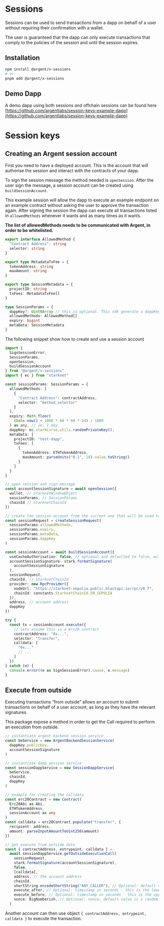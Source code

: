 # Sessions

Sessions can be used to send transactions from a dapp on behalf of a user without requiring their confirmation with a wallet.

The user is guaranteed that the dapp can only execute transactions that comply to the policies of the session and until the session expires.

## Installation

```bash
npm install @argent/x-sessions
# or
pnpm add @argent/x-sessions
```

## Demo Dapp

A demo dapp using both sessions and offchain sessions can be found here [https://github.com/argentlabs/session-keys-example-dapp](https://github.com/argentlabs/session-keys-example-dapp)

# Session keys

## Creating an Argent session account

First you need to have a deployed account. This is the account that will authorise the session and interact with the contracts of your dapp.

To sign the session message the method needed is `openSession`. After the user sign the message, a session account can be created using `buildSessionAccount`.

This example session will allow the dapp to execute an example endpoint on an example contract without asking the user to approve the transaction again. After signing the session the dapp can execute all transactions listed in `allowedMethods` whenever it wants and as many times as it wants.

**The list of allowedMethods needs to be communicated with Argent, in order to be whitelisted.**

```typescript
export interface AllowedMethod {
  "Contract Address": string
  selector: string
}

export type MetadataTxFee = {
  tokenAddress: string
  maxAmount: string
}

export type SessionMetadata = {
  projectID: string
  txFees: MetadataTxFee[]
}

type SessionParams = {
  dappKey?: Uint8Array // this is optional. This sdk generate a dappKey using ec.starkCurve.utils.randomPrivateKey() if not provided
  allowedMethods: AllowedMethod[]
  expiry: bigint
  metaData: SessionMetadata
}
```

The following snippet show how to create and use a session account

```typescript
import {
  SignSessionError,
  SessionParams,
  openSession,
  buildSessionAccount
} from "@argent/x-sessions"
import { ec } from "starknet"

const sessionParams: SessionParams = {
  allowedMethods: [
    {
      "Contract Address": contractAddress,
      selector: "method_selector"
    }
  ],
  expiry: Math.floor(
    (Date.now() + 1000 * 60 * 60 * 24) / 1000
  ) as any, // ie: 1 day
  dappKey: ec.starkCurve.utils.randomPrivateKey(),
  metaData: {
    projectID: "test-dapp",
    txFees: [
      {
        tokenAddress: ETHTokenAddress,
        maxAmount: parseUnits("0.1", 18).value.toString()
      }
    ]
  }
}

// open session and sign message
const accountSessionSignature = await openSession({
  wallet, // StarknetWindowObject
  sessionParams, // SessionParams
  chainId // StarknetChainId
})

// create the session account from the current one that will be used to submit transactions
const sessionRequest = createSessionRequest(
  sessionParams.allowedMethods,
  sessionParams.expiry,
  sessionParams.metaData,
  sessionParams.dappKey
)

const sessionAccount = await buildSessionAccount({
  useCacheAuthorisation: false, // optional and defaulted to false, will be added in future developments
  accountSessionSignature: stark.formatSignature(
    accountSessionSignature
  ),
  sessionRequest,
  chainId, // StarknetChainId
  provider: new RpcProvider({
    nodeUrl: "https://starknet-sepolia.public.blastapi.io/rpc/v0_7",
    chainId: constants.StarknetChainId.SN_SEPOLIA
  }),
  address, // account address
  dappKey
})

try {
  const tx = sessionAccount.execute({
    // lets assume this is a erc20 contract
    contractAddress: "0x...",
    selector: "transfer",
    calldata: [
      "0x..."
      // ...
    ]
  })
} catch (e) {
  console.error((e as SignSessionError).cause, e.message)
}
```

## Execute from outside

Executing transactions “from outside” allows an account to submit transactions on behalf of a user account, as long as they have the relevant signatures.

This package expose a method in order to get the Call required to perform an execution from outside.

```typescript
// instantiate argent backend session service
const beService = new ArgentBackendSessionService(
  dappKey.publicKey,
  accountSessionSignature
)

// instantiate dapp session service
const sessionDappService = new SessionDappService(
  beService,
  chainId,
  dappKey
)

// example for creating the calldata
const erc20Contract = new Contract(
  Erc20Abi as Abi,
  ETHTokenAddress,
  sessionAccount as any
)
const calldata = erc20Contract.populate("transfer", {
  recipient: address,
  amount: parseInputAmountToUint256(amount)
})

// get execute from outside data
const { contractAddress, entrypoint, calldata } =
  await sessionDappService.getOutsideExecutionCall(
    sessionRequest,
    stark.formatSignature(accountSessionSignature),
    false,
    [calldata],
    address, // the account address
    chainId,
    shortString.encodeShortString("ANY_CALLER"), // Optional: default value ANY_CALLER
    execute_after, // Optional: timestamp in seconds - this is the lower value in the range. Default value: 5 mins before Date.now()
    execute_before, // Optional: timestamp in seconds - this is the upper value in the range. Default value: 20 mins after Date.now()
    nonce: BigNumberish, // Optional: nonce, default value is a random nonce
  )
```

Another account can then use object `{ contractAddress, entrypoint, calldata }` to execute the transaction.
